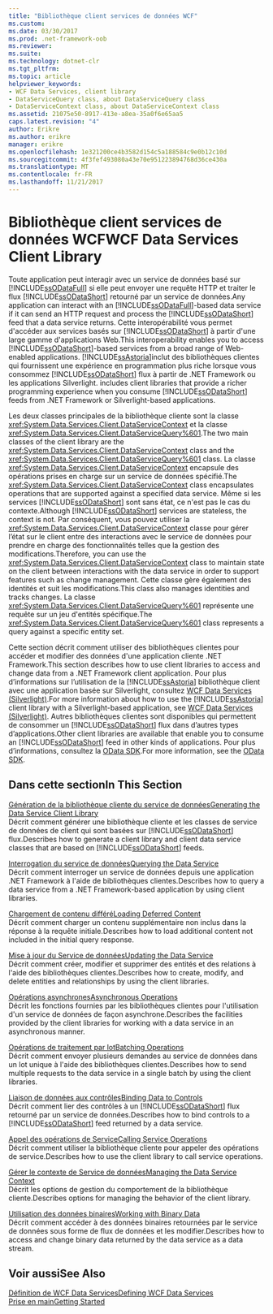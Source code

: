 ```yaml
---
title: "Bibliothèque client services de données WCF"
ms.custom: 
ms.date: 03/30/2017
ms.prod: .net-framework-oob
ms.reviewer: 
ms.suite: 
ms.technology: dotnet-clr
ms.tgt_pltfrm: 
ms.topic: article
helpviewer_keywords:
- WCF Data Services, client library
- DataServiceQuery class, about DataServiceQuery class
- DataServiceContext class, about DataServiceContext class
ms.assetid: 21075e50-8917-413e-a8ea-35a0f6e65aa5
caps.latest.revision: "4"
author: Erikre
ms.author: erikre
manager: erikre
ms.openlocfilehash: 1e321200ce4b3582d154c5a188584c9e0b12c10d
ms.sourcegitcommit: 4f3fef493080a43e70e951223894768d36ce430a
ms.translationtype: MT
ms.contentlocale: fr-FR
ms.lasthandoff: 11/21/2017
---
```

# <a name="wcf-data-services-client-library"></a><span data-ttu-id="9e3a6-102">Bibliothèque client services de données WCF</span><span class="sxs-lookup"><span data-stu-id="9e3a6-102">WCF Data Services Client Library</span></span>
<span data-ttu-id="9e3a6-103">Toute application peut interagir avec un service de données basé sur [!INCLUDE[ssODataFull](../../../../includes/ssodatafull-md.md)] si elle peut envoyer une requête HTTP et traiter le flux [!INCLUDE[ssODataShort](../../../../includes/ssodatashort-md.md)] retourné par un service de données.</span><span class="sxs-lookup"><span data-stu-id="9e3a6-103">Any application can interact with an [!INCLUDE[ssODataFull](../../../../includes/ssodatafull-md.md)]-based data service if it can send an HTTP request and process the [!INCLUDE[ssODataShort](../../../../includes/ssodatashort-md.md)] feed that a data service returns.</span></span> <span data-ttu-id="9e3a6-104">Cette interopérabilité vous permet d'accéder aux services basés sur [!INCLUDE[ssODataShort](../../../../includes/ssodatashort-md.md)] à partir d'une large gamme d'applications Web.</span><span class="sxs-lookup"><span data-stu-id="9e3a6-104">This interoperability enables you to access [!INCLUDE[ssODataShort](../../../../includes/ssodatashort-md.md)]-based services from a broad range of Web-enabled applications.</span></span> [!INCLUDE[ssAstoria](../../../../includes/ssastoria-md.md)]<span data-ttu-id="9e3a6-105">inclut des bibliothèques clientes qui fournissent une expérience en programmation plus riche lorsque vous consommez [!INCLUDE[ssODataShort](../../../../includes/ssodatashort-md.md)] flux à partir de .NET Framework ou les applications Silverlight.</span><span class="sxs-lookup"><span data-stu-id="9e3a6-105"> includes client libraries that provide a richer programming experience when you consume [!INCLUDE[ssODataShort](../../../../includes/ssodatashort-md.md)] feeds from .NET Framework or Silverlight-based applications.</span></span>  
  
 <span data-ttu-id="9e3a6-106">Les deux classes principales de la bibliothèque cliente sont la classe <xref:System.Data.Services.Client.DataServiceContext> et la classe <xref:System.Data.Services.Client.DataServiceQuery%601>.</span><span class="sxs-lookup"><span data-stu-id="9e3a6-106">The two main classes of the client library are the <xref:System.Data.Services.Client.DataServiceContext> class and the <xref:System.Data.Services.Client.DataServiceQuery%601> class.</span></span> <span data-ttu-id="9e3a6-107">La classe <xref:System.Data.Services.Client.DataServiceContext> encapsule des opérations prises en charge sur un service de données spécifié.</span><span class="sxs-lookup"><span data-stu-id="9e3a6-107">The <xref:System.Data.Services.Client.DataServiceContext> class encapsulates operations that are supported against a specified data service.</span></span> <span data-ttu-id="9e3a6-108">Même si les services [!INCLUDE[ssODataShort](../../../../includes/ssodatashort-md.md)] sont sans état, ce n'est pas le cas du contexte.</span><span class="sxs-lookup"><span data-stu-id="9e3a6-108">Although [!INCLUDE[ssODataShort](../../../../includes/ssodatashort-md.md)] services are stateless, the context is not.</span></span> <span data-ttu-id="9e3a6-109">Par conséquent, vous pouvez utiliser la <xref:System.Data.Services.Client.DataServiceContext> classe pour gérer l’état sur le client entre des interactions avec le service de données pour prendre en charge des fonctionnalités telles que la gestion des modifications.</span><span class="sxs-lookup"><span data-stu-id="9e3a6-109">Therefore, you can use the <xref:System.Data.Services.Client.DataServiceContext> class to maintain state on the client between interactions with the data service in order to support features such as change management.</span></span> <span data-ttu-id="9e3a6-110">Cette classe gère également des identités et suit les modifications.</span><span class="sxs-lookup"><span data-stu-id="9e3a6-110">This class also manages identities and tracks changes.</span></span> <span data-ttu-id="9e3a6-111">La classe <xref:System.Data.Services.Client.DataServiceQuery%601> représente une requête sur un jeu d'entités spécifique.</span><span class="sxs-lookup"><span data-stu-id="9e3a6-111">The <xref:System.Data.Services.Client.DataServiceQuery%601> class represents a query against a specific entity set.</span></span>  
  
 <span data-ttu-id="9e3a6-112">Cette section décrit comment utiliser des bibliothèques clientes pour accéder et modifier des données d'une application cliente .NET Framework.</span><span class="sxs-lookup"><span data-stu-id="9e3a6-112">This section describes how to use client libraries to access and change data from a .NET Framework client application.</span></span> <span data-ttu-id="9e3a6-113">Pour plus d’informations sur l’utilisation de la [!INCLUDE[ssAstoria](../../../../includes/ssastoria-md.md)] bibliothèque client avec une application basée sur Silverlight, consultez [WCF Data Services (Silverlight)](http://go.microsoft.com/fwlink/?LinkId=186016).</span><span class="sxs-lookup"><span data-stu-id="9e3a6-113">For more information about how to use the [!INCLUDE[ssAstoria](../../../../includes/ssastoria-md.md)] client library with a Silverlight-based application, see [WCF Data Services (Silverlight)](http://go.microsoft.com/fwlink/?LinkId=186016).</span></span> <span data-ttu-id="9e3a6-114">Autres bibliothèques clientes sont disponibles qui permettent de consommer un [!INCLUDE[ssODataShort](../../../../includes/ssodatashort-md.md)] flux dans d’autres types d’applications.</span><span class="sxs-lookup"><span data-stu-id="9e3a6-114">Other client libraries are available that enable you to consume an [!INCLUDE[ssODataShort](../../../../includes/ssodatashort-md.md)] feed in other kinds of applications.</span></span> <span data-ttu-id="9e3a6-115">Pour plus d’informations, consultez la [OData SDK](http://go.microsoft.com/fwlink/?LinkID=185796).</span><span class="sxs-lookup"><span data-stu-id="9e3a6-115">For more information, see the [OData SDK](http://go.microsoft.com/fwlink/?LinkID=185796).</span></span>  
  
## <a name="in-this-section"></a><span data-ttu-id="9e3a6-116">Dans cette section</span><span class="sxs-lookup"><span data-stu-id="9e3a6-116">In This Section</span></span>  
 [<span data-ttu-id="9e3a6-117">Génération de la bibliothèque cliente du service de données</span><span class="sxs-lookup"><span data-stu-id="9e3a6-117">Generating the Data Service Client Library</span></span>](../../../../docs/framework/data/wcf/generating-the-data-service-client-library-wcf-data-services.md)  
 <span data-ttu-id="9e3a6-118">Décrit comment générer une bibliothèque cliente et les classes de service de données de client qui sont basées sur [!INCLUDE[ssODataShort](../../../../includes/ssodatashort-md.md)] flux.</span><span class="sxs-lookup"><span data-stu-id="9e3a6-118">Describes how to generate a client library and client data service classes that are based on [!INCLUDE[ssODataShort](../../../../includes/ssodatashort-md.md)] feeds.</span></span>  
  
 [<span data-ttu-id="9e3a6-119">Interrogation du service de données</span><span class="sxs-lookup"><span data-stu-id="9e3a6-119">Querying the Data Service</span></span>](../../../../docs/framework/data/wcf/querying-the-data-service-wcf-data-services.md)  
 <span data-ttu-id="9e3a6-120">Décrit comment interroger un service de données depuis une application .NET Framework à l'aide de bibliothèques clientes.</span><span class="sxs-lookup"><span data-stu-id="9e3a6-120">Describes how to query a data service from a .NET Framework-based application by using client libraries.</span></span>  
  
 [<span data-ttu-id="9e3a6-121">Chargement de contenu différé</span><span class="sxs-lookup"><span data-stu-id="9e3a6-121">Loading Deferred Content</span></span>](../../../../docs/framework/data/wcf/loading-deferred-content-wcf-data-services.md)  
 <span data-ttu-id="9e3a6-122">Décrit comment charger un contenu supplémentaire non inclus dans la réponse à la requête initiale.</span><span class="sxs-lookup"><span data-stu-id="9e3a6-122">Describes how to load additional content not included in the initial query response.</span></span>  
  
 [<span data-ttu-id="9e3a6-123">Mise à jour du Service de données</span><span class="sxs-lookup"><span data-stu-id="9e3a6-123">Updating the Data Service</span></span>](../../../../docs/framework/data/wcf/updating-the-data-service-wcf-data-services.md)  
 <span data-ttu-id="9e3a6-124">Décrit comment créer, modifier et supprimer des entités et des relations à l'aide des bibliothèques clientes.</span><span class="sxs-lookup"><span data-stu-id="9e3a6-124">Describes how to create, modify, and delete entities and relationships by using the client libraries.</span></span>  
  
 [<span data-ttu-id="9e3a6-125">Opérations asynchrones</span><span class="sxs-lookup"><span data-stu-id="9e3a6-125">Asynchronous Operations</span></span>](../../../../docs/framework/data/wcf/asynchronous-operations-wcf-data-services.md)  
 <span data-ttu-id="9e3a6-126">Décrit les fonctions fournies par les bibliothèques clientes pour l'utilisation d'un service de données de façon asynchrone.</span><span class="sxs-lookup"><span data-stu-id="9e3a6-126">Describes the facilities provided by the client libraries for working with a data service in an asynchronous manner.</span></span>  
  
 [<span data-ttu-id="9e3a6-127">Opérations de traitement par lot</span><span class="sxs-lookup"><span data-stu-id="9e3a6-127">Batching Operations</span></span>](../../../../docs/framework/data/wcf/batching-operations-wcf-data-services.md)  
 <span data-ttu-id="9e3a6-128">Décrit comment envoyer plusieurs demandes au service de données dans un lot unique à l'aide des bibliothèques clientes.</span><span class="sxs-lookup"><span data-stu-id="9e3a6-128">Describes how to send multiple requests to the data service in a single batch by using the client libraries.</span></span>  
  
 [<span data-ttu-id="9e3a6-129">Liaison de données aux contrôles</span><span class="sxs-lookup"><span data-stu-id="9e3a6-129">Binding Data to Controls</span></span>](../../../../docs/framework/data/wcf/binding-data-to-controls-wcf-data-services.md)  
 <span data-ttu-id="9e3a6-130">Décrit comment lier des contrôles à un [!INCLUDE[ssODataShort](../../../../includes/ssodatashort-md.md)] flux retourné par un service de données.</span><span class="sxs-lookup"><span data-stu-id="9e3a6-130">Describes how to bind controls to a [!INCLUDE[ssODataShort](../../../../includes/ssodatashort-md.md)] feed returned by a data service.</span></span>  
  
 [<span data-ttu-id="9e3a6-131">Appel des opérations de Service</span><span class="sxs-lookup"><span data-stu-id="9e3a6-131">Calling Service Operations</span></span>](../../../../docs/framework/data/wcf/calling-service-operations-wcf-data-services.md)  
 <span data-ttu-id="9e3a6-132">Décrit comment utiliser la bibliothèque cliente pour appeler des opérations de service.</span><span class="sxs-lookup"><span data-stu-id="9e3a6-132">Describes how to use the client library to call service operations.</span></span>  
  
 [<span data-ttu-id="9e3a6-133">Gérer le contexte de Service de données</span><span class="sxs-lookup"><span data-stu-id="9e3a6-133">Managing the Data Service Context</span></span>](../../../../docs/framework/data/wcf/managing-the-data-service-context-wcf-data-services.md)  
 <span data-ttu-id="9e3a6-134">Décrit les options de gestion du comportement de la bibliothèque cliente.</span><span class="sxs-lookup"><span data-stu-id="9e3a6-134">Describes options for managing the behavior of the client library.</span></span>  
  
 [<span data-ttu-id="9e3a6-135">Utilisation des données binaires</span><span class="sxs-lookup"><span data-stu-id="9e3a6-135">Working with Binary Data</span></span>](../../../../docs/framework/data/wcf/working-with-binary-data-wcf-data-services.md)  
 <span data-ttu-id="9e3a6-136">Décrit comment accéder à des données binaires retournées par le service de données sous forme de flux de données et les modifier.</span><span class="sxs-lookup"><span data-stu-id="9e3a6-136">Describes how to access and change binary data returned by the data service as a data stream.</span></span>  
  
## <a name="see-also"></a><span data-ttu-id="9e3a6-137">Voir aussi</span><span class="sxs-lookup"><span data-stu-id="9e3a6-137">See Also</span></span>  
 [<span data-ttu-id="9e3a6-138">Définition de WCF Data Services</span><span class="sxs-lookup"><span data-stu-id="9e3a6-138">Defining WCF Data Services</span></span>](../../../../docs/framework/data/wcf/defining-wcf-data-services.md)  
 [<span data-ttu-id="9e3a6-139">Prise en main</span><span class="sxs-lookup"><span data-stu-id="9e3a6-139">Getting Started</span></span>](../../../../docs/framework/data/wcf/getting-started-with-wcf-data-services.md)
